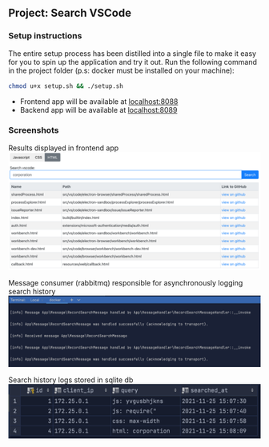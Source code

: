 ## Project: Search VSCode

### Setup instructions
The entire setup process has been distilled into a single file to make it easy for you to spin up the application and try it out. Run the following command in the project folder (p.s: docker must be installed on your machine):

 ```bash
 chmod u+x setup.sh && ./setup.sh
 ```
- Frontend app will be available at [localhost:8088](http://localhost:8088)
- Backend app will be available at [localhost:8089](http://localhost:8089)

### Screenshots
Results displayed in frontend app
![Results displayed in frontend app](docs/screenshot-1.png)

Message consumer (rabbitmq) responsible for asynchronously logging search history
![Message consumer (rabbitmq) responsible for asynchronously logging search history](docs/screenshot-2.png)

Search history logs stored in sqlite db
![Search history logs stored in sqlite db](docs/screenshot-3.png)
